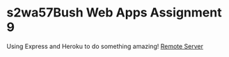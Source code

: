 # s2wa57Bush Web Apps Assignment 9 <br>
Using Express and Heroku to do something amazing!
[Remote Server](https://s2wa57bush.herokuapp.com/)
